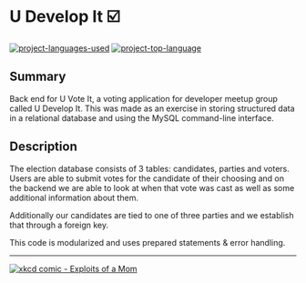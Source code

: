 # U Develop It :ballot_box_with_check:
  [![project-languages-used](https://img.shields.io/github/languages/count/katiechurchwell/u-develop-it?color=important)](https://github.com/katiechurchwell/u-develop-it)
  [![project-top-language](https://img.shields.io/github/languages/top/katiechurchwell/u-develop-it?color=blueviolet)](https://github.com/katiechurchwell/u-develop-it)

## Summary
Back end for U Vote It, a voting application for developer meetup group called U Develop It. This was made as an exercise in storing structured data in a relational database and using the MySQL command-line interface.

## Description
The election database consists of 3 tables: candidates, parties and voters. Users are able to submit votes for the candidate of their choosing and on the backend we are able to look at when that vote was cast as well as some additional information about them.

Additionally our candidates are tied to one of three parties and we establish that through a foreign key.

This code is modularized and uses prepared statements & error handling.

--------------
[![xkcd comic - Exploits of a Mom](https://imgs.xkcd.com/comics/exploits_of_a_mom.png)](https://xkcd.com/327/)